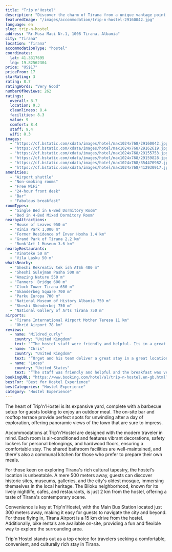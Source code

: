 ```yaml
---
title: "Trip'n'Hostel"
description: "Discover the charm of Tirana from a unique vantage point at Trip'n'Hostel, a gem located just a short walk from the city's bustling central square."
featuredImage: "/images/accommodation/trip-n-hostel-29160042.jpg"
language: en
slug: trip-n-hostel
address: "Rr.Musa Maci Nr.1, 1008 Tirana, Albania"
city: "Tirana"
location: "Tirana"
accommodationType: "hostel"
coordinates:
  lat: 41.3317695
  lng: 19.82562304
price: "US$17"
priceFrom: 17
starRating: 3
rating: 8.7
ratingWords: "Very Good"
numberOfReviews: 262
ratings:
  overall: 8.7
  location: 9.3
  cleanliness: 8.4
  facilities: 8.3
  value: 9
  comfort: 8.4
  staff: 9.4
  wifi: 8.3
images:
  - "https://cf.bstatic.com/xdata/images/hotel/max1024x768/29160042.jpg?k=6e72268121d851b2b5a77296a962de2f6b91ad7247c9bd9bdb670bc977399c17&o=&hp=1"
  - "https://cf.bstatic.com/xdata/images/hotel/max1024x768/29162619.jpg?k=394f41719e2d799de2c01669c78a42cb6c8164e6597bf6f411fbd1c77b5bb2ec&o=&hp=1"
  - "https://cf.bstatic.com/xdata/images/hotel/max1024x768/29155753.jpg?k=9ac90bc19a416312eea086cb5db4a2d7156e3a9202fed5f221874f2ba99eee77&o=&hp=1"
  - "https://cf.bstatic.com/xdata/images/hotel/max1024x768/29159828.jpg?k=980c805f8750e4e2ad008837ff8cd9c65cb0cabec82b5780c90c2de200346133&o=&hp=1"
  - "https://cf.bstatic.com/xdata/images/hotel/max1024x768/354470982.jpg?k=00ea0f752d658ded717db4b50038a6f4d862dea3c24240b899b1aef62ff63c72&o=&hp=1"
  - "https://cf.bstatic.com/xdata/images/hotel/max1024x768/412930917.jpg?k=2c15ca2997f39b4e3c4aafb0202a550d1cb28c1aeffea8e8f11e1a154ce9e1d0&o=&hp=1"
amenities:
  - "Airport shuttle"
  - "Non-smoking rooms"
  - "Free WiFi"
  - "24-hour front desk"
  - "Bar"
  - "Fabulous breakfast"
roomTypes:
  - "Single Bed in 6-Bed Dormitory Room"
  - "Bed in 4-Bed Mixed Dormitory Room"
nearbyAttractions:
  - "House of Leaves 950 m"
  - "Rinia Park 1,000 m"
  - "Former Residence of Enver Hoxha 1.4 km"
  - "Grand Park of Tirana 2.2 km"
  - "Bunk'Art 1 Museum 3.6 km"
nearbyRestaurants:
  - "Vinoteke 50 m"
  - "Vila Lasku 50 m"
whatsNearby:
  - "Sheshi Rekreativ tek ish ATSh 400 m"
  - "Sheshi Sulejman Pasha 500 m"
  - "Amazing Nature 550 m"
  - "Tanners' Bridge 600 m"
  - "Clock Tower Tirana 650 m"
  - "Skanderbeg Square 700 m"
  - "Parku Europa 700 m"
  - "National Museum of History Albania 750 m"
  - "Sheshi Skënderbej 750 m"
  - "National Gallery of Arts Tirana 750 m"
airports:
  - "Tirana International Airport Mother Teresa 11 km"
  - "Ohrid Airport 78 km"
reviews:
  - name: "Mildred_curly"
    country: "United Kingdom"
    text: "“The hostel staff were friendly and helpful. Its in a great location although could use a sign on the door. It was a very sociable place, as a solo traveller that was really nice to be able to have beer, play cards and hang out with everyone....”"
  - name: "Chris"
    country: "United Kingdom"
    text: "“Orget and his team deliver a great stay in a great location with a minimum of fuss. Excellent private room with ensuite,. Shower and bed were top notch with breakfast a nice bonus. House cats and tortoises, nice garden and indoor bar....”"
  - name: "Lucas"
    country: "United States"
    text: "“The staff was friendly and helpful and the breakfast was very good.”"
bookingURL: "https://www.booking.com/hotel/al/trip-n-hostel.en-gb.html?aid=8035640"
bestFor: "Best for Hostel Experience"
bestCategories: "Hostel Experience"
category: "Hostel Experience"
---
```


The heart of Trip'n'Hostel is its expansive yard, complete with a barbecue setup for guests looking to enjoy an outdoor meal. The on-site bar and rooftop terrace provide perfect spots for unwinding after a day of exploration, offering panoramic views of the town that are sure to impress.

Accommodations at Trip'n'Hostel are designed with the modern traveler in mind. Each room is air-conditioned and features vibrant decorations, safety lockers for personal belongings, and hardwood floors, ensuring a comfortable stay. The shared bathroom facilities are well-maintained, and there's also a communal kitchen for those who prefer to prepare their own meals.

For those keen on exploring Tirana's rich cultural tapestry, the hostel's location is unbeatable. A mere 500 meters away, guests can discover historic sites, museums, galleries, and the city's oldest mosque, immersing themselves in the local heritage. The Blloku neighborhood, known for its lively nightlife, cafes, and restaurants, is just 2 km from the hostel, offering a taste of Tirana's contemporary scene.

Convenience is key at Trip'n'Hostel, with the Main Bus Station located just 300 meters away, making it easy for guests to navigate the city and beyond. For those flying in, Tirana Airport is a 15 km drive from the hostel. Additionally, bike rentals are available on-site, providing a fun and flexible way to explore the surrounding area.

Trip'n'Hostel stands out as a top choice for travelers seeking a comfortable, convenient, and culturally rich stay in Tirana.